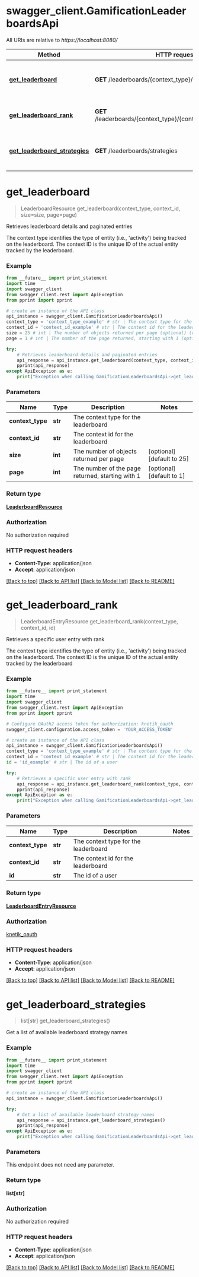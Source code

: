 # swagger_client.GamificationLeaderboardsApi

All URIs are relative to *https://localhost:8080/*

Method | HTTP request | Description
------------- | ------------- | -------------
[**get_leaderboard**](GamificationLeaderboardsApi.md#get_leaderboard) | **GET** /leaderboards/{context_type}/{context_id} | Retrieves leaderboard details and paginated entries
[**get_leaderboard_rank**](GamificationLeaderboardsApi.md#get_leaderboard_rank) | **GET** /leaderboards/{context_type}/{context_id}/users/{id}/rank | Retrieves a specific user entry with rank
[**get_leaderboard_strategies**](GamificationLeaderboardsApi.md#get_leaderboard_strategies) | **GET** /leaderboards/strategies | Get a list of available leaderboard strategy names


# **get_leaderboard**
> LeaderboardResource get_leaderboard(context_type, context_id, size=size, page=page)

Retrieves leaderboard details and paginated entries

The context type identifies the type of entity (i.e., 'activity') being tracked on the leaderboard. The context ID is the unique ID of the actual entity tracked by the leaderboard.

### Example 
```python
from __future__ import print_statement
import time
import swagger_client
from swagger_client.rest import ApiException
from pprint import pprint

# create an instance of the API class
api_instance = swagger_client.GamificationLeaderboardsApi()
context_type = 'context_type_example' # str | The context type for the leaderboard
context_id = 'context_id_example' # str | The context id for the leaderboard
size = 25 # int | The number of objects returned per page (optional) (default to 25)
page = 1 # int | The number of the page returned, starting with 1 (optional) (default to 1)

try: 
    # Retrieves leaderboard details and paginated entries
    api_response = api_instance.get_leaderboard(context_type, context_id, size=size, page=page)
    pprint(api_response)
except ApiException as e:
    print("Exception when calling GamificationLeaderboardsApi->get_leaderboard: %s\n" % e)
```

### Parameters

Name | Type | Description  | Notes
------------- | ------------- | ------------- | -------------
 **context_type** | **str**| The context type for the leaderboard | 
 **context_id** | **str**| The context id for the leaderboard | 
 **size** | **int**| The number of objects returned per page | [optional] [default to 25]
 **page** | **int**| The number of the page returned, starting with 1 | [optional] [default to 1]

### Return type

[**LeaderboardResource**](LeaderboardResource.md)

### Authorization

No authorization required

### HTTP request headers

 - **Content-Type**: application/json
 - **Accept**: application/json

[[Back to top]](#) [[Back to API list]](../README.md#documentation-for-api-endpoints) [[Back to Model list]](../README.md#documentation-for-models) [[Back to README]](../README.md)

# **get_leaderboard_rank**
> LeaderboardEntryResource get_leaderboard_rank(context_type, context_id, id)

Retrieves a specific user entry with rank

The context type identifies the type of entity (i.e., 'activity') being tracked on the leaderboard. The context ID is the unique ID of the actual entity tracked by the leaderboard

### Example 
```python
from __future__ import print_statement
import time
import swagger_client
from swagger_client.rest import ApiException
from pprint import pprint

# Configure OAuth2 access token for authorization: knetik_oauth
swagger_client.configuration.access_token = 'YOUR_ACCESS_TOKEN'

# create an instance of the API class
api_instance = swagger_client.GamificationLeaderboardsApi()
context_type = 'context_type_example' # str | The context type for the leaderboard
context_id = 'context_id_example' # str | The context id for the leaderboard
id = 'id_example' # str | The id of a user

try: 
    # Retrieves a specific user entry with rank
    api_response = api_instance.get_leaderboard_rank(context_type, context_id, id)
    pprint(api_response)
except ApiException as e:
    print("Exception when calling GamificationLeaderboardsApi->get_leaderboard_rank: %s\n" % e)
```

### Parameters

Name | Type | Description  | Notes
------------- | ------------- | ------------- | -------------
 **context_type** | **str**| The context type for the leaderboard | 
 **context_id** | **str**| The context id for the leaderboard | 
 **id** | **str**| The id of a user | 

### Return type

[**LeaderboardEntryResource**](LeaderboardEntryResource.md)

### Authorization

[knetik_oauth](../README.md#knetik_oauth)

### HTTP request headers

 - **Content-Type**: application/json
 - **Accept**: application/json

[[Back to top]](#) [[Back to API list]](../README.md#documentation-for-api-endpoints) [[Back to Model list]](../README.md#documentation-for-models) [[Back to README]](../README.md)

# **get_leaderboard_strategies**
> list[str] get_leaderboard_strategies()

Get a list of available leaderboard strategy names

### Example 
```python
from __future__ import print_statement
import time
import swagger_client
from swagger_client.rest import ApiException
from pprint import pprint

# create an instance of the API class
api_instance = swagger_client.GamificationLeaderboardsApi()

try: 
    # Get a list of available leaderboard strategy names
    api_response = api_instance.get_leaderboard_strategies()
    pprint(api_response)
except ApiException as e:
    print("Exception when calling GamificationLeaderboardsApi->get_leaderboard_strategies: %s\n" % e)
```

### Parameters
This endpoint does not need any parameter.

### Return type

**list[str]**

### Authorization

No authorization required

### HTTP request headers

 - **Content-Type**: application/json
 - **Accept**: application/json

[[Back to top]](#) [[Back to API list]](../README.md#documentation-for-api-endpoints) [[Back to Model list]](../README.md#documentation-for-models) [[Back to README]](../README.md)

